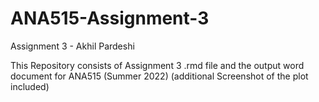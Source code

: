# ANA515-Assignment-3
Assignment 3 - Akhil Pardeshi

This Repository consists of Assignment 3 .rmd file and the output word document for ANA515 (Summer 2022)
(additional Screenshot of the plot included)
